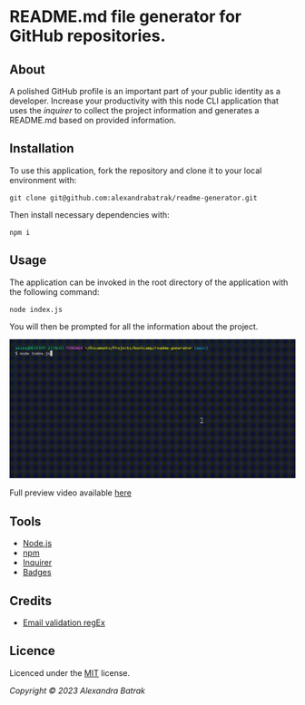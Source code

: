 # README.md file generator for GitHub repositories.

## About

A polished GitHub profile is an important part of your public identity as a developer.
Increase your productivity with this node CLI application that uses the _inquirer_  to collect the project information and generates a README.md based on provided information.

## Installation

To use this application, fork the repository and clone it to your local environment with:

```
git clone git@github.com:alexandrabatrak/readme-generator.git
```
Then install necessary dependencies with:

```
npm i
```

## Usage

The application can be invoked in the root directory of the application with the following command:

``` 
node index.js 
```
You will then be prompted for all the information about the project.

![preview](./assets/images/readme-preview.gif)

Full preview video available [here](https://drive.google.com/file/d/1MvTq6E86IUz2eA6WB46SCcGHqV1GEJet/view)

## Tools

- [Node.js](https://nodejs.org/en/)
- [npm](https://www.npmjs.com/)
- [Inquirer](https://www.npmjs.com/package/inquirer)
- [Badges](shields.io)

## Credits

- [Email validation regEx](https://stackoverflow.com/questions/22683358/email-validation-expression-w-w-w-w-w-w-allows)

## Licence

Licenced under the [MIT](LICENSE) license.

_Copyright © 2023 Alexandra Batrak_
